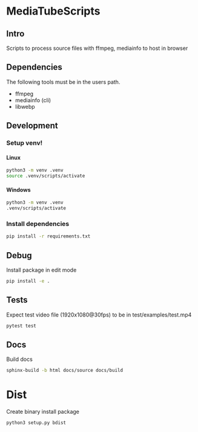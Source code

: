 # MediaTubeScripts

## Intro

Scripts to process source files with ffmpeg, mediainfo to host in browser

## Dependencies

The following tools must be in the users path.

* ffmpeg
* mediainfo (cli)
* libwebp

## Development

### Setup venv!

#### Linux
```sh
python3 -m venv .venv
source .venv/scripts/activate
```

#### Windows
```bat
python3 -m venv .venv
.venv/scripts/activate
```

### Install dependencies

```sh
pip install -r requirements.txt
```

## Debug

Install package in edit mode

```sh
pip install -e .
```

## Tests

Expect test video file (1920x1080@30fps) to be in test/examples/test.mp4

```sh
pytest test
```



## Docs

Build docs

```sh
sphinx-build -b html docs/source docs/build
```

# Dist

Create binary install package

```sh
python3 setup.py bdist
```
